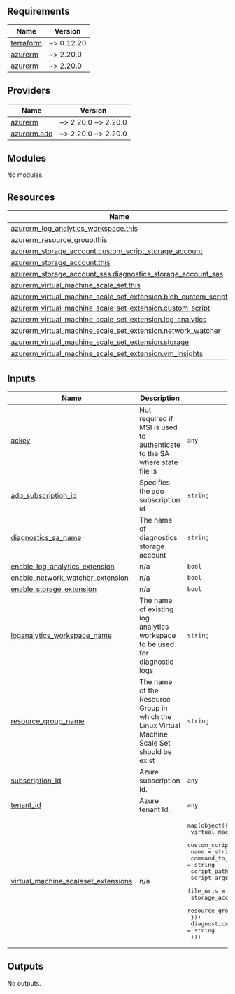 <!-- BEGIN_TF_DOCS -->
## Requirements

| Name | Version |
|------|---------|
| <a name="requirement_terraform"></a> [terraform](#requirement\_terraform) | ~> 0.12.20 |
| <a name="requirement_azurerm"></a> [azurerm](#requirement\_azurerm) | ~> 2.20.0 |
| <a name="requirement_azurerm"></a> [azurerm](#requirement\_azurerm) | ~> 2.20.0 |

## Providers

| Name | Version |
|------|---------|
| <a name="provider_azurerm"></a> [azurerm](#provider\_azurerm) | ~> 2.20.0 ~> 2.20.0 |
| <a name="provider_azurerm.ado"></a> [azurerm.ado](#provider\_azurerm.ado) | ~> 2.20.0 ~> 2.20.0 |

## Modules

No modules.

## Resources

| Name |
|------|
| [azurerm_log_analytics_workspace.this](https://registry.terraform.io/providers/hashicorp/azurerm/latest/docs/data-sources/log_analytics_workspace) |
| [azurerm_resource_group.this](https://registry.terraform.io/providers/hashicorp/azurerm/latest/docs/data-sources/resource_group) |
| [azurerm_storage_account.custom_script_storage_account](https://registry.terraform.io/providers/hashicorp/azurerm/latest/docs/data-sources/storage_account) |
| [azurerm_storage_account.this](https://registry.terraform.io/providers/hashicorp/azurerm/latest/docs/data-sources/storage_account) |
| [azurerm_storage_account_sas.diagnostics_storage_account_sas](https://registry.terraform.io/providers/hashicorp/azurerm/latest/docs/data-sources/storage_account_sas) |
| [azurerm_virtual_machine_scale_set.this](https://registry.terraform.io/providers/hashicorp/azurerm/latest/docs/data-sources/virtual_machine_scale_set) |
| [azurerm_virtual_machine_scale_set_extension.blob_custom_script](https://registry.terraform.io/providers/hashicorp/azurerm/latest/docs/resources/virtual_machine_scale_set_extension) |
| [azurerm_virtual_machine_scale_set_extension.custom_script](https://registry.terraform.io/providers/hashicorp/azurerm/latest/docs/resources/virtual_machine_scale_set_extension) |
| [azurerm_virtual_machine_scale_set_extension.log_analytics](https://registry.terraform.io/providers/hashicorp/azurerm/latest/docs/resources/virtual_machine_scale_set_extension) |
| [azurerm_virtual_machine_scale_set_extension.network_watcher](https://registry.terraform.io/providers/hashicorp/azurerm/latest/docs/resources/virtual_machine_scale_set_extension) |
| [azurerm_virtual_machine_scale_set_extension.storage](https://registry.terraform.io/providers/hashicorp/azurerm/latest/docs/resources/virtual_machine_scale_set_extension) |
| [azurerm_virtual_machine_scale_set_extension.vm_insights](https://registry.terraform.io/providers/hashicorp/azurerm/latest/docs/resources/virtual_machine_scale_set_extension) |

## Inputs

| Name | Description | Type | Default | Required |
|------|-------------|------|---------|:--------:|
| <a name="input_ackey"></a> [ackey](#input\_ackey) | Not required if MSI is used to authenticate to the SA where state file is | `any` | `null` | no |
| <a name="input_ado_subscription_id"></a> [ado\_subscription\_id](#input\_ado\_subscription\_id) | Specifies the ado subscription id | `string` | `null` | no |
| <a name="input_diagnostics_sa_name"></a> [diagnostics\_sa\_name](#input\_diagnostics\_sa\_name) | The name of diagnostics storage account | `string` | `null` | no |
| <a name="input_enable_log_analytics_extension"></a> [enable\_log\_analytics\_extension](#input\_enable\_log\_analytics\_extension) | n/a | `bool` | `false` | no |
| <a name="input_enable_network_watcher_extension"></a> [enable\_network\_watcher\_extension](#input\_enable\_network\_watcher\_extension) | n/a | `bool` | `false` | no |
| <a name="input_enable_storage_extension"></a> [enable\_storage\_extension](#input\_enable\_storage\_extension) | n/a | `bool` | `false` | no |
| <a name="input_loganalytics_workspace_name"></a> [loganalytics\_workspace\_name](#input\_loganalytics\_workspace\_name) | The name of existing log analytics workspace to be used for diagnostic logs | `string` | `null` | no |
| <a name="input_resource_group_name"></a> [resource\_group\_name](#input\_resource\_group\_name) | The name of the Resource Group in which the Linux Virtual Machine Scale Set should be exist | `string` | `null` | no |
| <a name="input_subscription_id"></a> [subscription\_id](#input\_subscription\_id) | Azure subscription Id. | `any` | n/a | yes |
| <a name="input_tenant_id"></a> [tenant\_id](#input\_tenant\_id) | Azure tenant Id. | `any` | n/a | yes |
| <a name="input_virtual_machine_scaleset_extensions"></a> [virtual\_machine\_scaleset\_extensions](#input\_virtual\_machine\_scaleset\_extensions) | n/a | <pre>map(object({<br>    virtual_machine_scaleset_name = string<br>    custom_scripts = list(object({<br>      name                 = string<br>      command_to_execute   = string<br>      script_path          = string<br>      script_args          = map(string)<br>      file_uris            = list(string)<br>      storage_account_name = string<br>      resource_group_name  = string<br>    }))<br>    diagnostics_storage_config_path = string<br>  }))</pre> | n/a | yes |

## Outputs

No outputs.
<!-- END_TF_DOCS -->